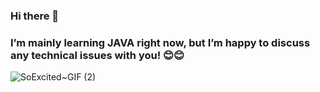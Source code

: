 ### Hi there 👋

### I’m mainly learning JAVA right now, but I’m happy to discuss any technical issues with you! 😊😊

![SoExcited~GIF (2)](https://github.com/red352/red352/assets/54206379/710eebe4-07e5-40ab-96af-ed46755a2063)


<!--
**red352/red352** is a ✨ _special_ ✨ repository because its `README.md` (this file) appears on your GitHub profile.

Here are some ideas to get you started:

- 🔭 I’m currently working on ...
- 🌱 I’m currently learning ...
- 👯 I’m looking to collaborate on ...
- 🤔 I’m looking for help with ...
- 💬 Ask me about ...
- 📫 How to reach me: ...
- 😄 Pronouns: ...
- ⚡ Fun fact: ...
-->
